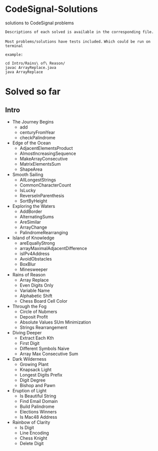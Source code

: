# CodeSignal-Solutions
solutions to CodeSignal problems

`Descriptions of each solved is available in the corresponding file.`

`Most problems/solutions have tests included.`
`Which could be run on terminal`

`example:`
        
    cd Intro/Rains\ of\ Reason/
    javac ArrayReplace.java
    java ArrayReplace

# Solved so far
## Intro
- The Journey Begins
    * add
    * centuryFromYear
    * checkPalindrome
- Edge of the Ocean
    * AdjacentElementsProduct
    * AlmostIncreasingSequence
    * MakeArrayConsecutive
    * MatrixElementsSum
    * ShapeArea
- Smooth Sailing
    * AllLongestStrings
    * CommonCharacterCount
    * IsLucky
    * ReverseInParenthesis
    * SortByHeight
- Exploring the Waters
    * AddBorder
    * AlternatingSums
    * AreSimilar
    * ArrayChange
    * PalindromeRearranging
- Island of Knowledge
    * areEquallyStrong
    * arrayMaximalAdjacentDifference
    * isIPv4Address
    * AvoidObstacles
    * BoxBlur
    * Minesweeper
- Rains of Reason
    * Array Replace
    * Even Digits Only
    * Variable Name
    * Alphabetic Shift
    * Chess Board Cell Color
- Through the Fog
    * Circle of Nubmers
    * Deposit Profit
    * Absolute Values SUm Minimization
    * Strings Rearrangement
- Diving Deeper
    * Extract Each Kth
    * First Digit
    * Different Symbols Naive
    * Array Max Consecutive Sum
- Dark Wilderness
    * Growing Plant
    * Knapsack Light
    * Longest Digits Prefix
    * Digit Degree
    * Bishop and Pawn
- Eruption of Light
    * Is Beautiful String
    * Find Email Domain
    * Build Palindrome
    * Elections Winners
    * Is Mac48 Address
- Rainbow of Clarity    
    * Is Digit
    * Line Encoding
    * Chess Knight
    * Delete Digit